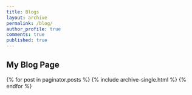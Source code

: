 ```yaml
---
title: Blogs
layout: archive
permalink: /blog/
author_profile: true
comments: true
published: true
---
```


##  My Blog Page
{% for post in paginator.posts %}
  {% include archive-single.html %}
{% endfor %}
